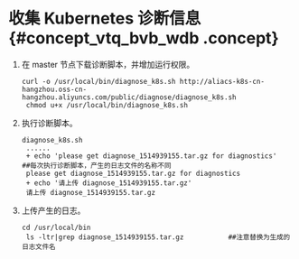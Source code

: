 # 收集 Kubernetes 诊断信息 {#concept_vtq_bvb_wdb .concept}

1.  在 master 节点下载诊断脚本，并增加运行权限。

    ```
    curl -o /usr/local/bin/diagnose_k8s.sh http://aliacs-k8s-cn-hangzhou.oss-cn-hangzhou.aliyuncs.com/public/diagnose/diagnose_k8s.sh
     chmod u+x /usr/local/bin/diagnose_k8s.sh
    ```

2.  执行诊断脚本。

    ```
    diagnose_k8s.sh
     ......
     + echo 'please get diagnose_1514939155.tar.gz for diagnostics'   ##每次执行诊断脚本，产生的日志文件的名称不同
     please get diagnose_1514939155.tar.gz for diagnostics
     + echo '请上传 diagnose_1514939155.tar.gz'
     请上传 diagnose_1514939155.tar.gz
    ```

3.  上传产生的日志。

    ```
    cd /usr/local/bin
     ls -ltr|grep diagnose_1514939155.tar.gz           ##注意替换为生成的日志文件名
    ```


